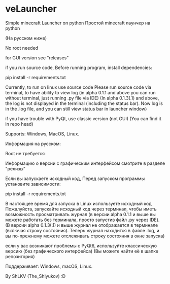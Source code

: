 # veLauncher
Simple minecraft Launcher on python
Простой minecraft лаунчер на python 

(На русском ниже)

No root needed

for GUI version see "releases"

if you run source code,
Before running program, install dependencies:

pip install -r requirements.txt

Currently, to run on linux use source code
Please run source code via terminal, to have ability to view log
(in alpha 0.1.1 and above you can run without terminal, just running .py file via IDE)
(In alpha 0.1.3(.1) and above, the log is not displayed in the terminal (including the status bar). Now log is in the .log file, and you can still view status bar in launcher window)

if you have trouble with PyQt, use classic version (not GUI) (You can find it in repo head)

Supports: Windows, MacOS, Linux.

Информация на русском:

Root не требуется

Информацию о версии с графическим интерфейсом смотрите в разделе "релизы"

Если вы запускаете исходный код,
Перед запуском программы установите зависимости:

pip install -r requirements.txt

В настоящее время для запуска в Linux используете исходный код
Пожалуйста, запускайте исходный код через терминал, чтобы иметь возможность просматривать журнал 
(в версии alpha 0.1.1 и выше вы можете работать без терминала, просто запустив файл .py через IDE).
(В версии alpha 0.1.3(.1) и выше журнал не отображается в терминале (включая строку состояния). Теперь журнал находится в файле .log, и вы по-прежнему можете отслеживать строку состояния в окне запуска)

если у вас возникают проблемы с PyQt6, используйте классическую версию (без графического интерфейса) (Вы можете найти её в шапке репозитория)

Поддерживает: Windows, macOS, Linux.

By ShLKV (The_Shlyukov) :D
